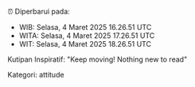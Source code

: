 ⏰ Diperbarui pada:
- WIB: Selasa, 4 Maret 2025 16.26.51 UTC
- WITA: Selasa, 4 Maret 2025 17.26.51 UTC
- WIT: Selasa, 4 Maret 2025 18.26.51 UTC

Kutipan Inspiratif:
"Keep moving! Nothing new to read"


Kategori: attitude

